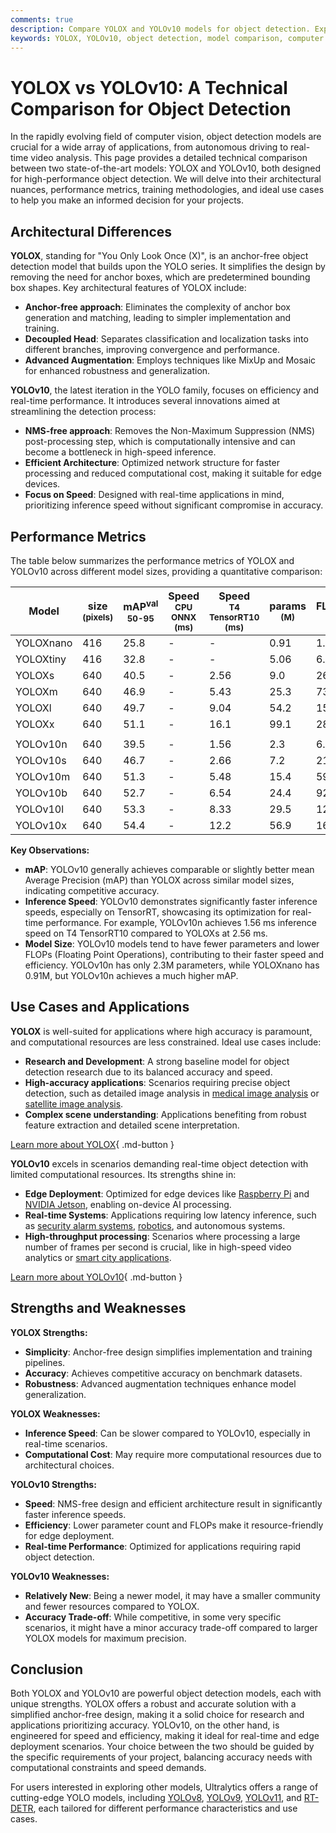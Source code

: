 ```yaml
---
comments: true
description: Compare YOLOX and YOLOv10 models for object detection. Explore architecture, performance, and use cases to pick the best for your project.
keywords: YOLOX, YOLOv10, object detection, model comparison, computer vision, real-time detection, edge AI, deep learning, AI models, Ultralytics
---
```


# YOLOX vs YOLOv10: A Technical Comparison for Object Detection

<script async src="https://cdn.jsdelivr.net/npm/chart.js@3.9.1/dist/chart.min.js"></script>
<script defer src="../../javascript/benchmark.js"></script>

<canvas id="modelComparisonChart" width="1024" height="400" active-models='["YOLOX", "YOLOv10"]'></canvas>

In the rapidly evolving field of computer vision, object detection models are crucial for a wide array of applications, from autonomous driving to real-time video analysis. This page provides a detailed technical comparison between two state-of-the-art models: YOLOX and YOLOv10, both designed for high-performance object detection. We will delve into their architectural nuances, performance metrics, training methodologies, and ideal use cases to help you make an informed decision for your projects.

## Architectural Differences

**YOLOX**, standing for "You Only Look Once (X)", is an anchor-free object detection model that builds upon the YOLO series. It simplifies the design by removing the need for anchor boxes, which are predetermined bounding box shapes. Key architectural features of YOLOX include:

- **Anchor-free approach**: Eliminates the complexity of anchor box generation and matching, leading to simpler implementation and training.
- **Decoupled Head**: Separates classification and localization tasks into different branches, improving convergence and performance.
- **Advanced Augmentation**: Employs techniques like MixUp and Mosaic for enhanced robustness and generalization.

**YOLOv10**, the latest iteration in the YOLO family, focuses on efficiency and real-time performance. It introduces several innovations aimed at streamlining the detection process:

- **NMS-free approach**: Removes the Non-Maximum Suppression (NMS) post-processing step, which is computationally intensive and can become a bottleneck in high-speed inference.
- **Efficient Architecture**: Optimized network structure for faster processing and reduced computational cost, making it suitable for edge devices.
- **Focus on Speed**: Designed with real-time applications in mind, prioritizing inference speed without significant compromise in accuracy.

## Performance Metrics

The table below summarizes the performance metrics of YOLOX and YOLOv10 across different model sizes, providing a quantitative comparison:

| Model     | size<br><sup>(pixels) | mAP<sup>val<br>50-95 | Speed<br><sup>CPU ONNX<br>(ms) | Speed<br><sup>T4 TensorRT10<br>(ms) | params<br><sup>(M) | FLOPs<br><sup>(B) |
| --------- | --------------------- | -------------------- | ------------------------------ | ----------------------------------- | ------------------ | ----------------- |
| YOLOXnano | 416                   | 25.8                 | -                              | -                                   | 0.91               | 1.08              |
| YOLOXtiny | 416                   | 32.8                 | -                              | -                                   | 5.06               | 6.45              |
| YOLOXs    | 640                   | 40.5                 | -                              | 2.56                                | 9.0                | 26.8              |
| YOLOXm    | 640                   | 46.9                 | -                              | 5.43                                | 25.3               | 73.8              |
| YOLOXl    | 640                   | 49.7                 | -                              | 9.04                                | 54.2               | 155.6             |
| YOLOXx    | 640                   | 51.1                 | -                              | 16.1                                | 99.1               | 281.9             |
|           |                       |                      |                                |                                     |                    |                   |
| YOLOv10n  | 640                   | 39.5                 | -                              | 1.56                                | 2.3                | 6.7               |
| YOLOv10s  | 640                   | 46.7                 | -                              | 2.66                                | 7.2                | 21.6              |
| YOLOv10m  | 640                   | 51.3                 | -                              | 5.48                                | 15.4               | 59.1              |
| YOLOv10b  | 640                   | 52.7                 | -                              | 6.54                                | 24.4               | 92.0              |
| YOLOv10l  | 640                   | 53.3                 | -                              | 8.33                                | 29.5               | 120.3             |
| YOLOv10x  | 640                   | 54.4                 | -                              | 12.2                                | 56.9               | 160.4             |

**Key Observations:**

- **mAP**: YOLOv10 generally achieves comparable or slightly better mean Average Precision (mAP) than YOLOX across similar model sizes, indicating competitive accuracy.
- **Inference Speed**: YOLOv10 demonstrates significantly faster inference speeds, especially on TensorRT, showcasing its optimization for real-time performance. For example, YOLOv10n achieves 1.56 ms inference speed on T4 TensorRT10 compared to YOLOXs at 2.56 ms.
- **Model Size**: YOLOv10 models tend to have fewer parameters and lower FLOPs (Floating Point Operations), contributing to their faster speed and efficiency. YOLOv10n has only 2.3M parameters, while YOLOXnano has 0.91M, but YOLOv10n achieves a much higher mAP.

## Use Cases and Applications

**YOLOX** is well-suited for applications where high accuracy is paramount, and computational resources are less constrained. Ideal use cases include:

- **Research and Development**: A strong baseline model for object detection research due to its balanced accuracy and speed.
- **High-accuracy applications**: Scenarios requiring precise object detection, such as detailed image analysis in [medical image analysis](https://www.ultralytics.com/glossary/medical-image-analysis) or [satellite image analysis](https://www.ultralytics.com/glossary/satellite-image-analysis).
- **Complex scene understanding**: Applications benefiting from robust feature extraction and detailed scene interpretation.

[Learn more about YOLOX](https://github.com/Megvii-BaseDetection/YOLOX){ .md-button }

**YOLOv10** excels in scenarios demanding real-time object detection with limited computational resources. Its strengths shine in:

- **Edge Deployment**: Optimized for edge devices like [Raspberry Pi](https://docs.ultralytics.com/guides/raspberry-pi/) and [NVIDIA Jetson](https://docs.ultralytics.com/guides/nvidia-jetson/), enabling on-device AI processing.
- **Real-time Systems**: Applications requiring low latency inference, such as [security alarm systems](https://www.ultralytics.com/blog/security-alarm-system-projects-with-ultralytics-yolov8), [robotics](https://www.ultralytics.com/glossary/robotics), and autonomous systems.
- **High-throughput processing**: Scenarios where processing a large number of frames per second is crucial, like in high-speed video analytics or [smart city applications](https://www.ultralytics.com/blog/computer-vision-ai-in-smart-cities).

[Learn more about YOLOv10](https://docs.ultralytics.com/models/yolov10/){ .md-button }

## Strengths and Weaknesses

**YOLOX Strengths:**

- **Simplicity**: Anchor-free design simplifies implementation and training pipelines.
- **Accuracy**: Achieves competitive accuracy on benchmark datasets.
- **Robustness**: Advanced augmentation techniques enhance model generalization.

**YOLOX Weaknesses:**

- **Inference Speed**: Can be slower compared to YOLOv10, especially in real-time scenarios.
- **Computational Cost**: May require more computational resources due to architectural choices.

**YOLOv10 Strengths:**

- **Speed**: NMS-free design and efficient architecture result in significantly faster inference speeds.
- **Efficiency**: Lower parameter count and FLOPs make it resource-friendly for edge deployment.
- **Real-time Performance**: Optimized for applications requiring rapid object detection.

**YOLOv10 Weaknesses:**

- **Relatively New**: Being a newer model, it may have a smaller community and fewer resources compared to YOLOX.
- **Accuracy Trade-off**: While competitive, in some very specific scenarios, it might have a minor accuracy trade-off compared to larger YOLOX models for maximum precision.

## Conclusion

Both YOLOX and YOLOv10 are powerful object detection models, each with unique strengths. YOLOX offers a robust and accurate solution with a simplified anchor-free design, making it a solid choice for research and applications prioritizing accuracy. YOLOv10, on the other hand, is engineered for speed and efficiency, making it ideal for real-time and edge deployment scenarios. Your choice between the two should be guided by the specific requirements of your project, balancing accuracy needs with computational constraints and speed demands.

For users interested in exploring other models, Ultralytics offers a range of cutting-edge YOLO models, including [YOLOv8](https://www.ultralytics.com/yolo), [YOLOv9](https://docs.ultralytics.com/models/yolov9/), [YOLOv11](https://docs.ultralytics.com/models/yolo11/), and [RT-DETR](https://docs.ultralytics.com/models/rtdetr/), each tailored for different performance characteristics and use cases.
